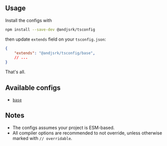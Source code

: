 ## Usage
Install the configs with
```sh
npm install --save-dev @andjsrk/tsconfig
```
then update `extends` field on your `tsconfig.json`:
```json
{
	"extends": "@andjsrk/tsconfig/base",
	// ...
}
```
That's all.

## Available configs
- [`base`](./base/tsconfig.json)

## Notes
- The configs assumes your project is ESM-based.
- All compiler options are recommended to not override, unless otherwise marked with `// overridable`.
